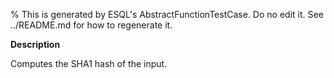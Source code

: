 % This is generated by ESQL's AbstractFunctionTestCase. Do no edit it. See ../README.md for how to regenerate it.

**Description**

Computes the SHA1 hash of the input.

